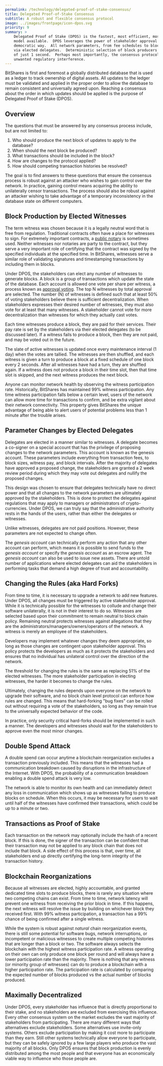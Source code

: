 ```yaml
---
permalink: /technology/delegated-proof-of-stake-consensus/
title: Delegated Proof-of-Stake Consensus
subtitle: A robust and flexible consensus protocol
image: ../images/frontpage/icon-dpos.svg
priority: 9
summary: >
    Delegated Proof of Stake (DPOS) is the fastest, most efficient, most decentralized, and most flexible consensus
    model available.  DPOS leverages the power of stakeholder approval voting to resolve consensus issues in a fair and
    democratic way.  All network parameters, from fee schedules to block intervals and transaction sizes, can be tuned
    via elected delegates.  Deterministic selection of block producers allows transactions to be confirmed in an average
    of just 1 second.  Perhaps most importantly, the consensus protocol is designed to protect all participants against
    unwanted regulatory interference.
---
```


BitShares is first and foremost a globally distributed database that is used as a ledger to track ownership of digital
assets.  All updates to the ledger must be validated and applied in the proper order to allow the database to remain
consistent and universally
agreed upon.   Reaching a consensus about the order in which updates should be applied is the purpose of
Delegated Proof of Stake (DPOS).

## Overview

The questions that must be answered by any consensus process include, but are not limited to:

1. Who should produce the next block of updates to apply to the database?
2. When should the next block be produced?
3. What transactions should be included in the block?
4. How are changes to the protocol applied?
5. How should competing transaction histories be resolved?

The goal is to find answers to these questions that ensure the consensus process is robust against
an attacker who wishes to gain control over the network.  In practice, gaining control means acquiring
the ability to unilaterally censor transactions.  The process should also be robust against an attacker
wishing to take advantage of a temporary inconsistency in the database state on different computers.

## Block Production by Elected Witnesses

The term witness was chosen because it is a legally neutral word that is free from regulation.  Traditional contracts
often have a place for witnesses to sign.  For extremely important contracts, a [public
notary](http://en.wikipedia.org/wiki/Notary_public)
is sometimes used.   Neither witnesses nor notaries are party to the contract, but they serve a very important role
of certifying that the contract was signed by the specified individuals at the specified time.   In BitShares, witnesses
serve a similar role of validating signatures and timestamping transactions by including them in blocks.

Under DPOS, the stakeholders can elect any number of witnesses to generate blocks.  A block is a group of
transactions which update the state of the database.   Each account is allowed one vote per share per witness, a
process known as [approval voting](http://en.wikipedia.org/wiki/Approval_voting).  The top N witnesses by total
approval are selected.  The number (N) of witnesses is defined such that at least 50% of voting stakeholders
believe there is sufficient decentralization.   When stakeholders expresses their desired number of witnesses,
they must also vote for at least that many witnesses.   A stakeholder cannot vote for more decentralization
than witnesses for which they actually cast votes.

Each time witnesses produce a block, they are paid for their services.  Their pay rate is set by the stakeholders
via their elected delegates (to be discussed later).  If a witness fails to produce a block, then they are not
paid, and may be voted out in the future.

The slate of active witnesses is updated once every maintenance interval (1 day) when the votes are tallied. The witnesses are
then shuffled, and each witness is given a turn to produce a block at a fixed schedule of one block every 2 seconds. After all
witnesses have had a turn, they are shuffled again.  If a witness does not produce a block in their time slot, then that time
slot is skipped, and the next witness produces the next block.

Anyone can monitor network health by observing the witness participation rate.  Historically, BitShares has
maintained 99% witness participation.   Any time witness participation falls below a certain level, users of the
network can allow more time for transactions to confirm, and be extra vigilant about their network connectivity.  This
property gives BitShares the unique advantage of being able to alert users of potential problems less than 1 minute after the trouble arises.

## Parameter Changes by Elected Delegates

Delegates are elected in a manner similar to witnesses.   A delegate becomes a co-signer on a special
account that has the privilege of proposing changes to the network parameters.  This account is known as the
genesis account.  These parameters include everything from transaction fees, to block sizes, witness pay, and block
intervals.  After the majority of delegates have
approved a proposed change, the stakeholders are granted a 2 week review period during which they may vote out
delegates and nullify the proposed changes.

This design was chosen to ensure that delegates technically have no direct power and that all changes to the
network parameters are ultimately approved by the stakeholders.  This is done to protect the delegates against
regulations that may apply to managers or administrators of crypto-currencies.   Under DPOS, we can truly say that the
administrative authority rests in the hands of the users, rather than either the delegates or witnesses.

Unlike witnesses, delegates are not paid positions. However, these parameters are not expected to change often.

The *genesis account* can technically perform any action that any other account can perform, which means it is possible to
send funds to the *genesis account* or specify the *genesis account* as an escrow agent.  The *genesis account* can also
be used to issue new assets.  There are untold number of applications where elected delegates can aid the stakeholders in
performing tasks that demand a high degree of trust and accountability.

## Changing the Rules  (aka Hard Forks)

From time to time, it is necessary to upgrade a network to add new features.  Under DPOS, all changes must
be triggered by active stakeholder approval.   While it is technically possible for the witnesses to collude and
change their software unilaterally, it is not in their interest to do so.  Witnesses are selected based upon
their commitment to remain neutral to block chain policy.   Remaining neutral protects witnesses against
allegations that they are the administrators/managers/owners/operators of the network.  A witness is merely
an employee of the stakeholders.

Developers may implement whatever changes they deem appropriate, so long as those changes are contingent upon
stakeholder approval.  This policy protects the developers as much as it protects the stakeholders and
ensures that no individual has unilateral control over the direction of the network.

The threshold for changing the rules is the same as replacing 51% of the elected witnesses.  The more
stakeholder participation in electing witnesses, the harder it becomes to change the rules.

Ultimately, changing the rules depends upon everyone on the network to upgrade their software, and
no block chain level protocol can enforce how rules are changed.  This means that hard-forking "bug fixes" can
be rolled out without requiring a vote of the stakeholders, so long as they remain true to the universally
expected behavior of the code.

In practice, only security critical hard-forks should be implemented in such a manner. The developers and
witnesses should wait for the stakeholders to approve even the most minor changes.


## Double Spend Attack

A double spend can occur anytime a blockchain reorganization excludes a transaction previously included.
This means that the witnesses had a communication breakdown caused by disruptions in the infrastructure of the Internet.
With DPOS, the probability of a communication breakdown enabling a double spend attack is very low.

The network is able to monitor its own health and can immediately detect any loss in communication which shows up as
witnesses failing to produce blocks on schedule.
When this occurs, it may be necessary for users to wait until half of the witnesses have confirmed their transactions, which could be up to a minute or two.

## Transactions as Proof of Stake

Each transaction on the network may optionally include the hash of a recent block.  If this is done, the signer of the
transaction can be confident that their transaction may not be applied to any block chain that does not include that block.  A side effect of this process is that, over time, all stakeholders end up directly certifying the long-term integrity of the transaction history.

## Blockchain Reorganizations

Because all witnesses are elected, highly accountable, and granted dedicated time slots to produce blocks, there is
rarely any situation where two competing chains can exist.  From time to time, network latency will prevent one witness
from receiving the prior block in time.  If this happens, the next witness will resolve the issue by building on whichever
block they received first.  With 99% witness participation, a transaction has a 99% chance of being confirmed after a
single witness.

While the system is robust against *natural* chain reorganization events, there is still some potential for software
bugs, network interruptions, or incompetent or malicious witnesses to create multiple competing histories that are
longer than a block or two.  The software always selects the blockchain with the highest witness participation rate.  A
witness operating on their own can only produce one block per round and will always have a lower participation rate than the majority.
There is nothing that any witness (or minority group of witnesses)
can do to produce a blockchain with a higher participation rate.    The participation rate is calculated by comparing
the expected number of blocks produced vs the actual number of blocks produced.

## Maximally Decentralized

Under DPOS, every stakeholder has influence that is directly proportional to their stake, and no stakeholders are excluded
from exercising this influence.  Every other consensus system on the market
excludes the vast majority of stakeholders from participating.  There are many different ways that alternatives exclude
stakeholders.   Some alternatives use invite-only systems. Others exclude
participation by making it cost more to participate than they earn.  Still other systems technically allow everyone to
participate, but they can be safely ignored by a few large players who produce the vast
majority of all blocks.  Only DPOS ensures that block production is evenly distributed among the most people and that
everyone has an economically viable way to influence who those people are.
